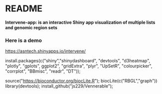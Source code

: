 # README #

**Intervene-app: is an interactive Shiny app visualization of multiple lists and genomic region sets**

### Here is a demo ###

https://asntech.shinyapps.io/intervene/


install.packages(c("shiny","shinydashboard", "devtools", "d3heatmap", "plotly", "gplots", ggplot2", "gridExtra", "plyr", "UpSetR", "colourpicker", "corrplot", "BBmisc", "readr", "DT"));

source("https://bioconductor.org/biocLite.R"); biocLite(c("RBGL","graph"))
library(devtools); install_github("js229/Vennerable");